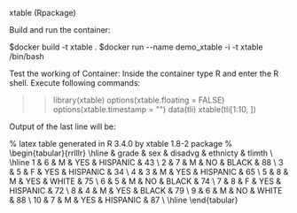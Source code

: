 xtable (Rpackage)

Build and run the container:

$docker build -t xtable .
$docker run --name demo_xtable -i -t xtable /bin/bash

Test the working of Container:
Inside the container type R and enter the R shell. Execute following commands:

>> library(xtable)
>> options(xtable.floating = FALSE)
>> options(xtable.timestamp = "")
>> data(tli)
>> xtable(tli[1:10, ])

Output of the last line will be:

% latex table generated in R 3.4.0 by xtable 1.8-2 package
%
\begin{tabular}{rrlllr}
  \hline
 & grade & sex & disadvg & ethnicty & tlimth \\
  \hline
1 &   6 & M & YES & HISPANIC &  43 \\
  2 &   7 & M & NO & BLACK &  88 \\
  3 &   5 & F & YES & HISPANIC &  34 \\
  4 &   3 & M & YES & HISPANIC &  65 \\
  5 &   8 & M & YES & WHITE &  75 \\
  6 &   5 & M & NO & BLACK &  74 \\
  7 &   8 & F & YES & HISPANIC &  72 \\
  8 &   4 & M & YES & BLACK &  79 \\
  9 &   6 & M & NO & WHITE &  88 \\
  10 &   7 & M & YES & HISPANIC &  87 \\
   \hline
\end{tabular}
